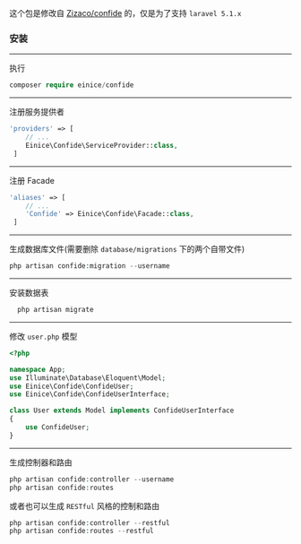 这个包是修改自 [Zizaco/confide](https://github.com/Zizaco/confide/tree/5.0) 的，仅是为了支持 `laravel 5.1.x`
### 安装
***
执行
```php
composer require einice/confide
```
***
注册服务提供者
```php
'providers' => [
    // ...
    Einice\Confide\ServiceProvider::class,
 ]
```
***
注册 Facade
```php
'aliases' => [
    // ...
    'Confide' => Einice\Confide\Facade::class,
 ]
```
***
生成数据库文件(需要删除 `database/migrations` 下的两个自带文件)
``` php
php artisan confide:migration --username
```
***
安装数据表
``` php
  php artisan migrate
```
***
修改 `user.php` 模型
``` php
<?php

namespace App;
use Illuminate\Database\Eloquent\Model;
use Einice\Confide\ConfideUser;
use Einice\Confide\ConfideUserInterface;

class User extends Model implements ConfideUserInterface
{
    use ConfideUser;
}
```
***
生成控制器和路由
``` php
php artisan confide:controller --username
php artisan confide:routes
```
或者也可以生成 `RESTful` 风格的控制和路由

``` php
php artisan confide:controller --restful
php artisan confide:routes --restful
```
